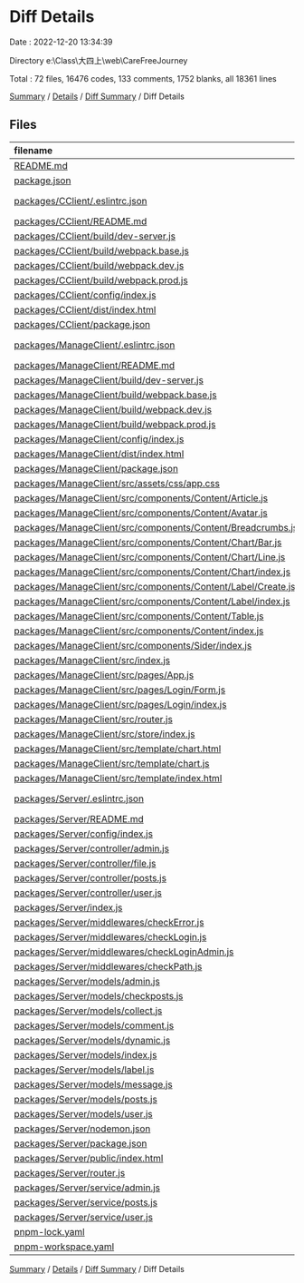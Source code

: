 # Diff Details

Date : 2022-12-20 13:34:39

Directory e:\\Class\\大四上\\web\\CareFreeJourney

Total : 72 files,  16476 codes, 133 comments, 1752 blanks, all 18361 lines

[Summary](results.md) / [Details](details.md) / [Diff Summary](diff.md) / Diff Details

## Files
| filename | language | code | comment | blank | total |
| :--- | :--- | ---: | ---: | ---: | ---: |
| [README.md](/README.md) | Markdown | 4 | 0 | 3 | 7 |
| [package.json](/package.json) | JSON | 15 | 0 | 1 | 16 |
| [packages/CClient/.eslintrc.json](/packages/CClient/.eslintrc.json) | JSON with Comments | 25 | 0 | 0 | 25 |
| [packages/CClient/README.md](/packages/CClient/README.md) | Markdown | 82 | 0 | 12 | 94 |
| [packages/CClient/build/dev-server.js](/packages/CClient/build/dev-server.js) | JavaScript | 35 | 0 | 8 | 43 |
| [packages/CClient/build/webpack.base.js](/packages/CClient/build/webpack.base.js) | JavaScript | 69 | 0 | 3 | 72 |
| [packages/CClient/build/webpack.dev.js](/packages/CClient/build/webpack.dev.js) | JavaScript | 34 | 2 | 3 | 39 |
| [packages/CClient/build/webpack.prod.js](/packages/CClient/build/webpack.prod.js) | JavaScript | 49 | 1 | 2 | 52 |
| [packages/CClient/config/index.js](/packages/CClient/config/index.js) | JavaScript | 27 | 0 | 2 | 29 |
| [packages/CClient/dist/index.html](/packages/CClient/dist/index.html) | HTML | 16 | 0 | 3 | 19 |
| [packages/CClient/package.json](/packages/CClient/package.json) | JSON | 69 | 0 | 1 | 70 |
| [packages/ManageClient/.eslintrc.json](/packages/ManageClient/.eslintrc.json) | JSON with Comments | 25 | 0 | 0 | 25 |
| [packages/ManageClient/README.md](/packages/ManageClient/README.md) | Markdown | 13 | 0 | 4 | 17 |
| [packages/ManageClient/build/dev-server.js](/packages/ManageClient/build/dev-server.js) | JavaScript | 30 | 0 | 9 | 39 |
| [packages/ManageClient/build/webpack.base.js](/packages/ManageClient/build/webpack.base.js) | JavaScript | 70 | 0 | 2 | 72 |
| [packages/ManageClient/build/webpack.dev.js](/packages/ManageClient/build/webpack.dev.js) | JavaScript | 34 | 2 | 2 | 38 |
| [packages/ManageClient/build/webpack.prod.js](/packages/ManageClient/build/webpack.prod.js) | JavaScript | 53 | 1 | 3 | 57 |
| [packages/ManageClient/config/index.js](/packages/ManageClient/config/index.js) | JavaScript | 21 | 0 | 2 | 23 |
| [packages/ManageClient/dist/index.html](/packages/ManageClient/dist/index.html) | HTML | 10 | 0 | 1 | 11 |
| [packages/ManageClient/package.json](/packages/ManageClient/package.json) | JSON | 65 | 0 | 1 | 66 |
| [packages/ManageClient/src/assets/css/app.css](/packages/ManageClient/src/assets/css/app.css) | CSS | 462 | 17 | 69 | 548 |
| [packages/ManageClient/src/components/Content/Article.js](/packages/ManageClient/src/components/Content/Article.js) | JavaScript | 61 | 0 | 2 | 63 |
| [packages/ManageClient/src/components/Content/Avatar.js](/packages/ManageClient/src/components/Content/Avatar.js) | JavaScript | 48 | 0 | 2 | 50 |
| [packages/ManageClient/src/components/Content/Breadcrumbs.js](/packages/ManageClient/src/components/Content/Breadcrumbs.js) | JavaScript | 28 | 0 | 2 | 30 |
| [packages/ManageClient/src/components/Content/Chart/Bar.js](/packages/ManageClient/src/components/Content/Chart/Bar.js) | JavaScript | 84 | 0 | 2 | 86 |
| [packages/ManageClient/src/components/Content/Chart/Line.js](/packages/ManageClient/src/components/Content/Chart/Line.js) | JavaScript | 85 | 0 | 2 | 87 |
| [packages/ManageClient/src/components/Content/Chart/index.js](/packages/ManageClient/src/components/Content/Chart/index.js) | JavaScript | 123 | 0 | 4 | 127 |
| [packages/ManageClient/src/components/Content/Label/Create.js](/packages/ManageClient/src/components/Content/Label/Create.js) | JavaScript | 185 | 0 | 6 | 191 |
| [packages/ManageClient/src/components/Content/Label/index.js](/packages/ManageClient/src/components/Content/Label/index.js) | JavaScript | 202 | 6 | 13 | 221 |
| [packages/ManageClient/src/components/Content/Table.js](/packages/ManageClient/src/components/Content/Table.js) | JavaScript | 335 | 4 | 20 | 359 |
| [packages/ManageClient/src/components/Content/index.js](/packages/ManageClient/src/components/Content/index.js) | JavaScript | 21 | 0 | 2 | 23 |
| [packages/ManageClient/src/components/Sider/index.js](/packages/ManageClient/src/components/Sider/index.js) | JavaScript | 57 | 26 | 2 | 85 |
| [packages/ManageClient/src/index.js](/packages/ManageClient/src/index.js) | JavaScript | 8 | 0 | 2 | 10 |
| [packages/ManageClient/src/pages/App.js](/packages/ManageClient/src/pages/App.js) | JavaScript | 67 | 0 | 4 | 71 |
| [packages/ManageClient/src/pages/Login/Form.js](/packages/ManageClient/src/pages/Login/Form.js) | JavaScript | 86 | 0 | 4 | 90 |
| [packages/ManageClient/src/pages/Login/index.js](/packages/ManageClient/src/pages/Login/index.js) | JavaScript | 18 | 0 | 2 | 20 |
| [packages/ManageClient/src/router.js](/packages/ManageClient/src/router.js) | JavaScript | 18 | 0 | 1 | 19 |
| [packages/ManageClient/src/store/index.js](/packages/ManageClient/src/store/index.js) | JavaScript | 12 | 0 | 3 | 15 |
| [packages/ManageClient/src/template/chart.html](/packages/ManageClient/src/template/chart.html) | HTML | 67 | 0 | 7 | 74 |
| [packages/ManageClient/src/template/chart.js](/packages/ManageClient/src/template/chart.js) | JavaScript | 69 | 0 | 6 | 75 |
| [packages/ManageClient/src/template/index.html](/packages/ManageClient/src/template/index.html) | HTML | 10 | 0 | 1 | 11 |
| [packages/Server/.eslintrc.json](/packages/Server/.eslintrc.json) | JSON with Comments | 18 | 0 | 1 | 19 |
| [packages/Server/README.md](/packages/Server/README.md) | Markdown | 9 | 0 | 6 | 15 |
| [packages/Server/config/index.js](/packages/Server/config/index.js) | JavaScript | 13 | 0 | 0 | 13 |
| [packages/Server/controller/admin.js](/packages/Server/controller/admin.js) | JavaScript | 249 | 30 | 25 | 304 |
| [packages/Server/controller/file.js](/packages/Server/controller/file.js) | JavaScript | 97 | 0 | 8 | 105 |
| [packages/Server/controller/posts.js](/packages/Server/controller/posts.js) | JavaScript | 318 | 2 | 31 | 351 |
| [packages/Server/controller/user.js](/packages/Server/controller/user.js) | JavaScript | 308 | 0 | 35 | 343 |
| [packages/Server/index.js](/packages/Server/index.js) | JavaScript | 30 | 17 | 10 | 57 |
| [packages/Server/middlewares/checkError.js](/packages/Server/middlewares/checkError.js) | JavaScript | 8 | 0 | 0 | 8 |
| [packages/Server/middlewares/checkLogin.js](/packages/Server/middlewares/checkLogin.js) | JavaScript | 7 | 0 | 1 | 8 |
| [packages/Server/middlewares/checkLoginAdmin.js](/packages/Server/middlewares/checkLoginAdmin.js) | JavaScript | 7 | 0 | 1 | 8 |
| [packages/Server/middlewares/checkPath.js](/packages/Server/middlewares/checkPath.js) | JavaScript | 5 | 0 | 1 | 6 |
| [packages/Server/models/admin.js](/packages/Server/models/admin.js) | JavaScript | 26 | 0 | 1 | 27 |
| [packages/Server/models/checkposts.js](/packages/Server/models/checkposts.js) | JavaScript | 63 | 0 | 2 | 65 |
| [packages/Server/models/collect.js](/packages/Server/models/collect.js) | JavaScript | 47 | 0 | 1 | 48 |
| [packages/Server/models/comment.js](/packages/Server/models/comment.js) | JavaScript | 52 | 0 | 1 | 53 |
| [packages/Server/models/dynamic.js](/packages/Server/models/dynamic.js) | JavaScript | 39 | 0 | 2 | 41 |
| [packages/Server/models/index.js](/packages/Server/models/index.js) | JavaScript | 75 | 18 | 6 | 99 |
| [packages/Server/models/label.js](/packages/Server/models/label.js) | JavaScript | 43 | 0 | 2 | 45 |
| [packages/Server/models/message.js](/packages/Server/models/message.js) | JavaScript | 47 | 0 | 1 | 48 |
| [packages/Server/models/posts.js](/packages/Server/models/posts.js) | JavaScript | 64 | 0 | 2 | 66 |
| [packages/Server/models/user.js](/packages/Server/models/user.js) | JavaScript | 110 | 0 | 1 | 111 |
| [packages/Server/nodemon.json](/packages/Server/nodemon.json) | JSON | 18 | 0 | 0 | 18 |
| [packages/Server/package.json](/packages/Server/package.json) | JSON | 35 | 0 | 1 | 36 |
| [packages/Server/public/index.html](/packages/Server/public/index.html) | HTML | 11 | 0 | 1 | 12 |
| [packages/Server/router.js](/packages/Server/router.js) | JavaScript | 22 | 0 | 10 | 32 |
| [packages/Server/service/admin.js](/packages/Server/service/admin.js) | JavaScript | 392 | 1 | 25 | 418 |
| [packages/Server/service/posts.js](/packages/Server/service/posts.js) | JavaScript | 455 | 1 | 31 | 487 |
| [packages/Server/service/user.js](/packages/Server/service/user.js) | JavaScript | 506 | 5 | 49 | 560 |
| [pnpm-lock.yaml](/pnpm-lock.yaml) | YAML | 10,608 | 0 | 1,279 | 11,887 |
| [pnpm-workspace.yaml](/pnpm-workspace.yaml) | YAML | 2 | 0 | 0 | 2 |

[Summary](results.md) / [Details](details.md) / [Diff Summary](diff.md) / Diff Details